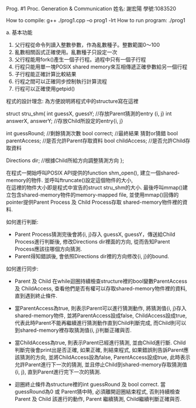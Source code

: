 Prog. #1 Proc. Generation & Communication 
姓名: 謝宏陽 學號:1083520 
 
How to compile:      g++ ./prog1.cpp –o prog1 -lrt 
How to run program:  ./prog1 <seed number>  
 
a. 基本功能 
1. 父行程從命令列讀入整數參數，作為亂數種子。整數範圍0～100 
2. 亂數相關函式正確使用。亂數種子只設定一次 
3. 父行程能用fork()產生一個子行程。過程中只有一個子行程 
4. 行程只能用單一塊POSIX shared memory來互相傳遞正確參數給另一個行程 
5. 子行程能正確計算比較結果 
6. 行程之間可以正確同步控制執行計算流程 
7. 行程可以正確使用getpid() 

程式的設計理念: 
為方便說明將程式中的structure寫在這裡 
 
struct stru_shm{ 
 int guessX, guessY;                //存放Parent猜測的entry {i, j} 
 int answerX, answerY;              //存放Child所設定的entry{i, j} 
 
 int guessRound;                    //剩餘猜測次數 
 bool correct;                      //最終結果 猜對or猜錯 
 bool parentAccess;                 //是否允許Parent存取資料 
 bool childAccess;                  //是否允許Child存取資料 
 
 Directions dir;                    //根據Child所給方向調整猜測方向 
};  
 
在程式一開始呼叫POSIX API提供的function shm_open(), 
建立一個shared-memory的物件. 並呼叫ftruncate()設定這個物件的大小,  
在這裡的物件大小即是程式中宣告的struct stru_shm的大小. 
最後呼叫mmap()建立包含shared-memory物件的memory-mapped file, 
並使用mmap()回傳的pointer提供Parent Process 及 Child Process存取
shared-memory物件裡的資料. 
 
如何進行判斷: 
- Parent Process猜測完後會將{i, j}存入 guessX, guessY，傳送給Child Process進行判斷後, 修改Directions dir裡面的方向, 從而告知Parent Process應該往哪個方向猜測. 
- Parent得知錯誤後, 會依照Directions dir裡的方向修改{i, j}的bound. 

如何進行同步: 
- Parent 及 Child 在while迴圈持續檢查structure裡的bool變數ParentAccess 及 ChildAccess, 
  查看他們是否有權可以存取shared-memory物件裡的資料, 直到遇到終止條件. 

- 當ParentAccess為true, 則表示Parent可以進行猜測動作, 將猜測值{i, j}存入shared-memory物件, 並將ParentAccess設成false, ChildAccess設成true, 
  代表此時Parent不能再繼續進行猜測動作直到Child判斷完成, 而Child則可以到shared-memory裡存取猜測值{i, j}判斷正確與否. 

- 當ChildAccess為true, 則表示Parent已經進行猜測, 並由Child進行斷. 
  Child判斷完後會print出是否正確, 如果正確, 則結束程式, 如果錯誤則告訴Parent應該猜測的方向, 並將ChildAccess設為false, ParentAccess設成true, 
  此時表示允許Parent進行下一次的猜測, 並且停止Child到shared-memory存取猜測值{i, j}, 直到Parent進行完下一次的猜測.  
  
- 迴圈終止條件為structure裡的int guessRound 及 bool correct. 
  當guessRound為0 或 Parent猜中時, 必須離開迴圈結束程式, 否則持續檢查Parent 及 Child 該進行的動作, Parent 繼續猜測, Child繼續判斷正確與否.
